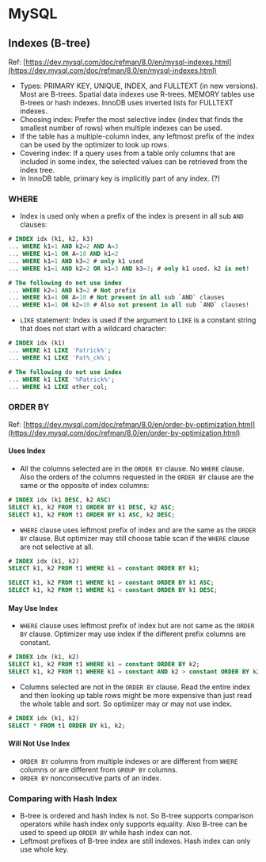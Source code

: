 # MySQL

## Indexes (B-tree)

Ref: [https://dev.mysql.com/doc/refman/8.0/en/mysql-indexes.html](https://dev.mysql.com/doc/refman/8.0/en/mysql-indexes.html)

- Types: PRIMARY KEY, UNIQUE, INDEX, and FULLTEXT (in new versions). Most are B-trees. Spatial data indexes use R-trees. MEMORY tables use B-trees or hash indexes. InnoDB uses inverted lists for FULLTEXT indexes.
- Choosing index: Prefer the most selective index (index that finds the smallest number of rows) when multiple indexes can be used.
- If the table has a multiple-column index, any leftmost prefix of the index can be used by the optimizer to look up rows.
- Covering index: If a query uses from a table only columns that are included in some index, the selected values can be retrieved from the index tree.
- In InnoDB table, primary key is implicitly part of any index. (?)

### WHERE

- Index is used only when a prefix of the index is present in all sub `AND` clauses:

```SQL
# INDEX idx (k1, k2, k3)
... WHERE k1=1 AND k2=2 AND A=3
... WHERE k1=1 OR A=10 AND k1=2
... WHERE k1=1 AND k3=2 # only k1 used
... WHERE k1=1 AND k2=2 OR k1=3 AND k3=3; # only k1 used. k2 is not!

# The following do not use index
... WHERE k2=1 AND k3=2 # Not prefix
... WHERE k1=1 OR A=10 # Not present in all sub `AND` clauses
... WHERE k1=1 OR k2=10 # Also not present in all sub `AND` clauses!

```
- `LIKE` statement: Index is used if the argument to `LIKE` is a constant string that does not start with a wildcard character:

```SQL
# INDEX idx (k1)
... WHERE k1 LIKE 'Patrick%';
... WHERE k1 LIKE 'Pat%_ck%';

# The following do not use index
... WHERE k1 LIKE '%Patrick%';
... WHERE k1 LIKE other_col;
```

### ORDER BY

Ref: [https://dev.mysql.com/doc/refman/8.0/en/order-by-optimization.html](https://dev.mysql.com/doc/refman/8.0/en/order-by-optimization.html)

#### Uses Index

- All the columns selected are in the `ORDER BY` clause. No `WHERE` clause. Also the orders of the columns requested in the `ORDER BY` clause are the same or the opposite of index columns:

```SQL
# INDEX idx (k1 DESC, k2 ASC)
SELECT k1, k2 FROM t1 ORDER BY k1 DESC, k2 ASC;
SELECT k1, k2 FROM t1 ORDER BY k1 ASC, k2 DESC;
```

- `WHERE` clause uses leftmost prefix of index and are the same as the `ORDER BY` clause. But optimizer may still choose table scan if the `WHERE` clause are not selective at all.

```SQL
# INDEX idx (k1, k2)
SELECT k1, k2 FROM t1 WHERE k1 = constant ORDER BY k1;

SELECT k1, k2 FROM t1 WHERE k1 > constant ORDER BY k1 ASC;
SELECT k1, k2 FROM t1 WHERE k1 < constant ORDER BY k1 DESC;
```

#### May Use Index

- `WHERE` clause uses leftmost prefix of index but are not same as the `ORDER BY` clause. Optimizer may use index if the different prefix columns are constant.

```SQL
# INDEX idx (k1, k2)
SELECT k1, k2 FROM t1 WHERE k1 = constant ORDER BY k2;
SELECT k1, k2 FROM t1 WHERE k1 = constant AND k2 > constant ORDER BY k2;
```

- Columns selected are not in the `ORDER BY` clause. Read the entire index and then looking up table rows might be more expensive than just read the whole table and sort. So optimizer may or may not use index.

```SQL
# INDEX idx (k1, k2)
SELECT * FROM t1 ORDER BY k1, k2;
```

#### Will Not Use Index

- `ORDER BY` columns from multiple indexes or are different from `WHERE` columns or are different from `GROUP BY` columns.
- `ORDER BY` nonconsecutive parts of an index.

### Comparing with Hash Index

- B-tree is ordered and hash index is not. So B-tree supports comparison operators while hash index only supports equality. Also B-tree can be used to speed up `ORDER BY` while hash index can not.
- Leftmost prefixes of B-tree index are still indexes. Hash index can only use whole key.
